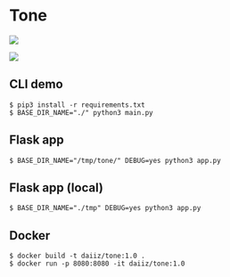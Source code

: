 # Tone

![](https://gyazo.com/64abf83ee241d258cf305a32913d8710/raw)

![](https://gyazo.com/6cd408b0031ae0e14b225450cf135515/raw)

## CLI demo
```
$ pip3 install -r requirements.txt
$ BASE_DIR_NAME="./" python3 main.py
```

## Flask app
```
$ BASE_DIR_NAME="/tmp/tone/" DEBUG=yes python3 app.py
```

## Flask app (local)
```
$ BASE_DIR_NAME="./tmp" DEBUG=yes python3 app.py
```

## Docker
```
$ docker build -t daiiz/tone:1.0 .
$ docker run -p 8080:8080 -it daiiz/tone:1.0
```
